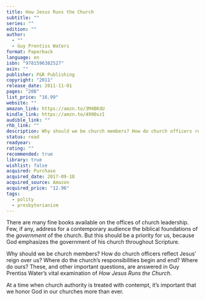 ```yaml
---
title: How Jesus Runs the Church
subtitle: ""
series: ""
edition: ""
author:
  - ""
  - Guy Prentiss Waters
format: Paperback
language: en
isbn: "9781596382527"
asin: ""
publisher: P&R Publishing
copyright: "2011"
release_date: 2011-11-01
pages: "208"
list_price: "16.99"
website: ""
amazon_link: https://amzn.to/3M4BKdU
kindle_link: https://amzn.to/4990vzI
audible_link: ""
rhb_link: ""
description: Why should we be church members? How do church officers reflect Jesus’ reign over us? Where do the church’s responsibilities begin and end? Where do ours? These, and other important questions, are answered in Guy Prentiss Water’s vital examination of How Jesus Runs the Church.
status: read
readyear: 
rating: ""
recommended: true
library: true
wishlist: false
acquired: Purchase
acquired_date: 2017-09-18
acquired_source: Amazon
acquired_price: "12.96"
tags:
  - polity
  - presbyterianism
---
```

There are many fine books available on the offices of church leadership. Few, if any, address for a contemporary audience the biblical foundations of the _government_ of the church. But this should be a priority for us, because God emphasizes the government of his church throughout Scripture.

Why should we be church members? How do church officers reflect Jesus’ reign over us? Where do the church’s responsibilities begin and end? Where do ours? These, and other important questions, are answered in Guy Prentiss Water’s vital examination of _How Jesus Runs the Church_.

At a time when church authority is treated with contempt, it’s important that we honor God in our churches more than ever.